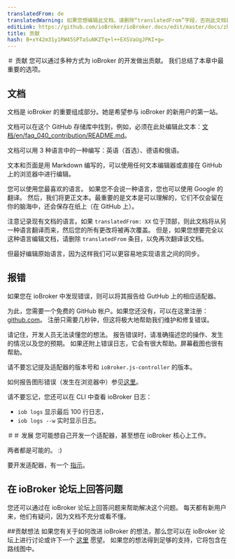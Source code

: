 ```yaml
---
translatedFrom: de
translatedWarning: 如果您想编辑此文档，请删除“translatedFrom”字段，否则此文档将再次自动翻译
editLink: https://github.com/ioBroker/ioBroker.docs/edit/master/docs/zh-cn/faq/_040_contibution/README.md
title: 贡献
hash: B+xY42m31y1RW45SPTaSuNKZTq+l++EXSVaUgJPKI+g=
---
```

＃ 贡献
您可以通过多种方式为 ioBroker 的开发做出贡献。
我们总结了本章中最重要的选项。

## 文档
文档是 ioBroker 的重要组成部分。她是希望参与 ioBroker 的新用户的第一站。

文档可以在这个 GitHub 存储库中找到，例如，必须在此处编辑此文本：[文档/en/faq_040_contribution/README.md](https://github.com/ioBroker/ioBroker.docs/blob/master/docs/de/faq/_040_contibution/README.md)。

文档可以用 3 种语言中的一种编写：英语（首选）、德语和俄语。

文本和页面是用 Markdown 编写的，可以使用任何文本编辑器或直接在 GitHub 上的浏览器中进行编辑。

您可以使用您最喜欢的语言。
如果您不会说一种语言，您也可以使用 Google 的翻译。
然后，我们将更正文本。最重要的是文本是可以理解的，它们不仅会留在你的脑海中，还会保存在纸上（在 GitHub 上）。

注意记录现有文档的语言。如果 `translatedFrom: XX` 位于顶部，则此文档将从另一种语言翻译而来，然后您的所有更改将被再次覆盖。
但是，如果您想要完全以这种语言编辑文档，请删除 `translatedFrom` 条目，以免再次翻译该文档。

但最好编辑原始语言，因为这样我们可以更容易地实现语言之间的同步。

## 报错
如果您在 ioBroker 中发现错误，则可以将其报告给 GutHub 上的相应适配器。

为此，您需要一个免费的 GitHub 帐户。如果您还没有，可以在这里注册：[github.com](https://github.com)。
注册只需要几秒钟，但这将极大地帮助我们维护和修复错误。

请记住，开发人员无法读懂您的想法。
报告错误时，请准确描述您的操作、发生的情况以及您的预期。
如果还附上错误日志，它会有很大帮助。屏幕截图也很有帮助。

请不要忘记提及适配器的版本号和 `ioBroker.js-controller` 的版本。

如何报告图形错误（发生在浏览器中）参见[这里](./010_how_to_debug_gui.md)。

请不要忘记，您还可以在 CLI 中查看 ioBroker 日志：

- `iob logs` 显示最后 100 行日志，
- `iob logs --w` 实时显示日志。

＃＃ 发展
您可能想自己开发一个适配器，甚至想在 ioBroker 核心上工作。

两者都是可能的。 :)

要开发适配器，有一个 [指示](../dev/adapterdev.md)。

## 在 ioBroker 论坛上回答问题
您还可以通过在 ioBroker 论坛上回答问题来帮助解决这个问题。
每天都有新用户来，他们有疑问，因为文档不充分或看不懂。

##贡献想法
如果您有关于如何改进 ioBroker 的想法，那么您可以在 ioBroker 论坛上进行讨论或许下一个 [这里](https://github.com/ioBroker/AdapterRequests/issues?utf8=%E2%9C%93&q=is%3Aissue+label%3AReleased) 愿望。
如果您的想法得到足够的支持，它将包含在路线图中。